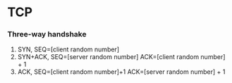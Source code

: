 # TCP

### Three-way handshake

1. SYN, SEQ=[client random number]
2. SYN+ACK, SEQ=[server random number] ACK=[client random number] + 1
3. ACK, SEQ=[client random number]+1 ACK=[server random number] + 1
